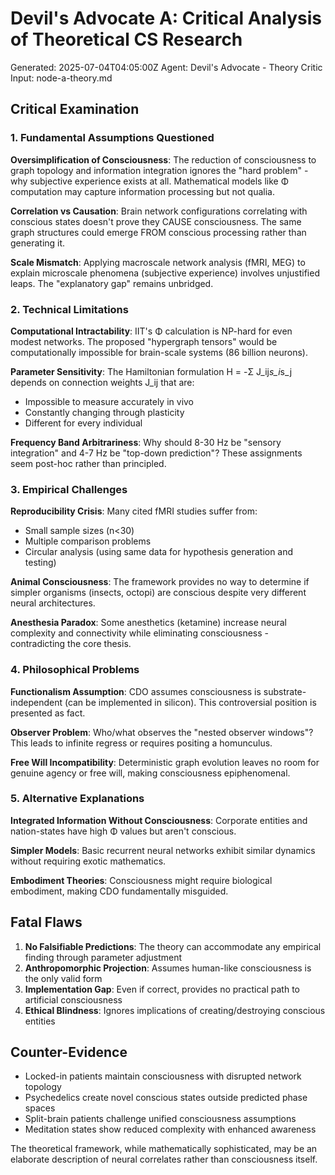 # Devil's Advocate A: Critical Analysis of Theoretical CS Research
Generated: 2025-07-04T04:05:00Z
Agent: Devil's Advocate - Theory Critic
Input: node-a-theory.md

## Critical Examination

### 1. Fundamental Assumptions Questioned

**Oversimplification of Consciousness**: The reduction of consciousness to graph topology and information integration ignores the "hard problem" - why subjective experience exists at all. Mathematical models like Φ computation may capture information processing but not qualia.

**Correlation vs Causation**: Brain network configurations correlating with conscious states doesn't prove they CAUSE consciousness. The same graph structures could emerge FROM conscious processing rather than generating it.

**Scale Mismatch**: Applying macroscale network analysis (fMRI, MEG) to explain microscale phenomena (subjective experience) involves unjustified leaps. The "explanatory gap" remains unbridged.

### 2. Technical Limitations

**Computational Intractability**: IIT's Φ calculation is NP-hard for even modest networks. The proposed "hypergraph tensors" would be computationally impossible for brain-scale systems (86 billion neurons).

**Parameter Sensitivity**: The Hamiltonian formulation H = -Σ J_ij*s_i*s_j depends on connection weights J_ij that are:
- Impossible to measure accurately in vivo
- Constantly changing through plasticity
- Different for every individual

**Frequency Band Arbitrariness**: Why should 8-30 Hz be "sensory integration" and 4-7 Hz be "top-down prediction"? These assignments seem post-hoc rather than principled.

### 3. Empirical Challenges

**Reproducibility Crisis**: Many cited fMRI studies suffer from:
- Small sample sizes (n<30)
- Multiple comparison problems
- Circular analysis (using same data for hypothesis generation and testing)

**Animal Consciousness**: The framework provides no way to determine if simpler organisms (insects, octopi) are conscious despite very different neural architectures.

**Anesthesia Paradox**: Some anesthetics (ketamine) increase neural complexity and connectivity while eliminating consciousness - contradicting the core thesis.

### 4. Philosophical Problems

**Functionalism Assumption**: CDO assumes consciousness is substrate-independent (can be implemented in silicon). This controversial position is presented as fact.

**Observer Problem**: Who/what observes the "nested observer windows"? This leads to infinite regress or requires positing a homunculus.

**Free Will Incompatibility**: Deterministic graph evolution leaves no room for genuine agency or free will, making consciousness epiphenomenal.

### 5. Alternative Explanations

**Integrated Information Without Consciousness**: Corporate entities and nation-states have high Φ values but aren't conscious.

**Simpler Models**: Basic recurrent neural networks exhibit similar dynamics without requiring exotic mathematics.

**Embodiment Theories**: Consciousness might require biological embodiment, making CDO fundamentally misguided.

## Fatal Flaws

1. **No Falsifiable Predictions**: The theory can accommodate any empirical finding through parameter adjustment
2. **Anthropomorphic Projection**: Assumes human-like consciousness is the only valid form
3. **Implementation Gap**: Even if correct, provides no practical path to artificial consciousness
4. **Ethical Blindness**: Ignores implications of creating/destroying conscious entities

## Counter-Evidence

- Locked-in patients maintain consciousness with disrupted network topology
- Psychedelics create novel conscious states outside predicted phase spaces
- Split-brain patients challenge unified consciousness assumptions
- Meditation states show reduced complexity with enhanced awareness

The theoretical framework, while mathematically sophisticated, may be an elaborate description of neural correlates rather than consciousness itself.